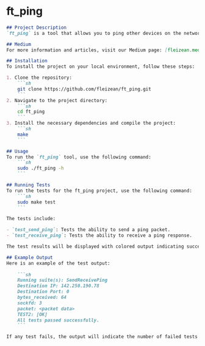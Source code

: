 # ft_ping
```markdown
## Project Description
`ft_ping` is a tool that allows you to ping other devices on the network using the ICMP protocol. This project is used to test network connections and check the accessibility of devices.

## Medium
For more information and articles, visit our Medium page: [fleizean.medium.com](https://fleizean.medium.com/a7abd030df08)

## Installation
To install the project on your local environment, follow these steps:

1. Clone the repository:
    ```sh
    git clone https://github.com/fleizean/ft_ping.git
    ```
2. Navigate to the project directory:
    ```sh
    cd ft_ping
    ```
3. Install the necessary dependencies and compile the project:
    ```sh
    make
    ```

## Usage
To run the `ft_ping` tool, use the following command:
    ```sh
    sudo ./ft_ping -h
    ```

## Running Tests
To run the tests for the ft_ping project, use the following command:
    ```sh
    sudo make test
    ```

The tests include:

- `test_send_ping`: Tests the ability to send a ping packet.
- `test_receive_ping`: Tests the ability to receive a ping response.

The test results will be displayed with colored output indicating success or failure.

## Example Output
Here is an example of the test output:
    
    ```sh
    Running suite(s): SendReceivePing
    Destination IP: 142.250.190.78
    Destination Port: 0
    bytes_received: 64
    sockfd: 3
    packet: <packet data>
    TEST2: [OK]
    All tests passed successfully.
    ```

If any test fails, the output will indicate the number of failed tests in red.
